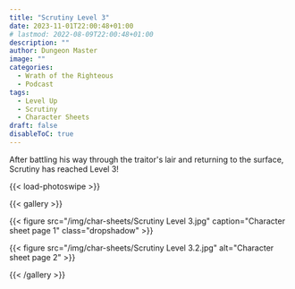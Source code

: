 ```yaml
---
title: "Scrutiny Level 3"
date: 2023-11-01T22:00:48+01:00
# lastmod: 2022-08-09T22:00:48+01:00
description: ""
author: Dungeon Master
image: ""
categories:
  - Wrath of the Righteous
  - Podcast
tags:
  - Level Up
  - Scrutiny
  - Character Sheets
draft: false
disableToC: true
---
```


After battling his way through the traitor's lair and returning to the surface, Scrutiny has reached Level 3!

<!--more-->

{{< load-photoswipe >}}

{{< gallery >}}

{{< figure src="/img/char-sheets/Scrutiny Level 3.jpg" caption="Character sheet page 1" class="dropshadow" >}}

{{< figure src="/img/char-sheets/Scrutiny Level 3.2.jpg" alt="Character sheet page 2" >}}

{{< /gallery >}}